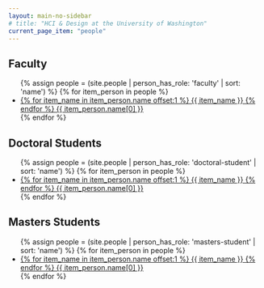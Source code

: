 ```yaml
---
layout: main-no-sidebar
# title: "HCI & Design at the University of Washington"
current_page_item: "people"
---
```


## Faculty
<html>
<ul>
{% assign people = (site.people | person_has_role: 'faculty' | sort: 'name') %}
{% for item_person in people %}  
  <li><a href="{{ item_person.url }}">
  {% for item_name in item_person.name offset:1 %}
    {{ item_name }}
  {% endfor %}
  {{ item_person.name[0] }}
  </a></li>
{% endfor %}
</ul>
</html>

## Doctoral Students
<html>
<ul>
{% assign people = (site.people | person_has_role: 'doctoral-student' | sort: 'name') %}
{% for item_person in people %}  
  <li><a href="{{ item_person.url }}">
  {% for item_name in item_person.name offset:1 %}
    {{ item_name }}
  {% endfor %}
  {{ item_person.name[0] }}
  </a></li>
{% endfor %}
</ul>
</html>

## Masters Students
<html>
<ul>
{% assign people = (site.people | person_has_role: 'masters-student' | sort: 'name') %}
{% for item_person in people %}  
  <li><a href="{{ item_person.url }}">
  {% for item_name in item_person.name offset:1 %}
    {{ item_name }}
  {% endfor %}
  {{ item_person.name[0] }}
  </a></li>
{% endfor %}
</ul>
</html>


